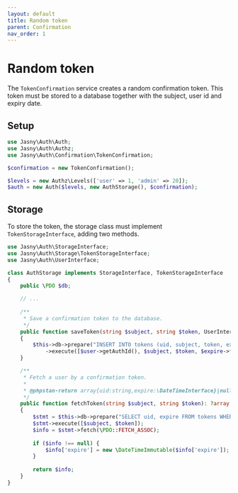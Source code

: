 ```yaml
---
layout: default
title: Random token
parent: Confirmation
nav_order: 1
---
```


Random token
===

The `TokenConfirmation` service creates a random confirmation token. This token must be stored to a database together
with the subject, user id and expiry date.

## Setup

```php
use Jasny\Auth\Auth;
use Jasny\Auth\Authz;
use Jasny\Auth\Confirmation\TokenConfirmation;

$confirmation = new TokenConfirmation();

$levels = new Authz\Levels(['user' => 1, 'admin' => 20]);
$auth = new Auth($levels, new AuthStorage(), $confirmation);
```

## Storage

To store the token, the storage class must implement `TokenStorageInterface`, adding two methods.

```php
use Jasny\Auth\StorageInterface;
use Jasny\Auth\Storage\TokenStorageInterface;
use Jasny\Auth\UserInterface;

class AuthStorage implements StorageInterface, TokenStorageInterface
{
    public \PDO $db;

    // ...
    
    /**
     * Save a confirmation token to the database.
     */
    public function saveToken(string $subject, string $token, UserInterface $user, \DateTimeInterface $expire): void
    {
        $this->db->prepare("INSERT INTO tokens (uid, subject, token, expire) VALUES (?, ?, ?, ?)")
            ->execute([$user->getAuthId(), $subject, $token, $expire->format('c')]);
    }

    /**
     * Fetch a user by a confirmation token.
     *
     * @phpstan-return array{uid:string,expire:\DateTimeInterface}|null
     */
    public function fetchToken(string $subject, string $token): ?array
    {
        $stmt = $this->db->prepare("SELECT uid, expire FROM tokens WHERE subject = ? AND token = ?");
        $stmt->execute([$subject, $token]);
        $info = $stmt->fetch(\PDO::FETCH_ASSOC);
        
        if ($info !== null) {
            $info['expire'] = new \DateTimeImmutable($info['expire']);
        }
        
        return $info;
    }
}
```